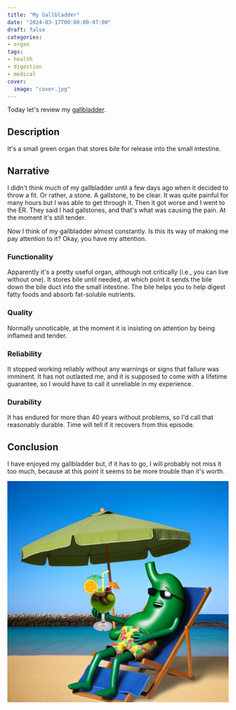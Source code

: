 ```yaml
---
title: "My Gallbladder"
date: "2024-03-17T00:00:00-07:00"
draft: false
categories:
- organ
tags:
- health
- digestion
- medical
cover:
  image: "cover.jpg"
---
```

Today let's review my [gallbladder](https://en.wikipedia.org/wiki/Gallbladder).
<!--more-->
## Description

It's a small green organ that stores bile for release into the small intestine.

## Narrative

I didn't think much of my gallbladder until a few days ago when it decided to throw a fit. Or rather, a stone. A gallstone, to be clear. It was quite painful for many hours but I was able to get through it. Then it got worse and I went to the ER. They said I had gallstones, and that's what was causing the pain. At the moment it's still tender.

Now I think of my gallbladder almost constantly. Is this its way of making me pay attention to it? Okay, you have my attention.

### Functionality

Apparently it's a pretty useful organ, although not critically (i.e., you can live without one). It stores bile until needed, at which point it sends the bile down the bile duct into the small intestine. The bile helps you to help digest fatty foods and absorb fat-soluble nutrients.  

### Quality

Normally unnoticable, at the moment it is insisting on attention by being inflamed and tender.

### Reliability

It stopped working reliably without any warnings or signs that failure was imminent. It has not outlasted me, and it is supposed to come with a lifetime guarantee, so I would have to call it unreliable in my experience.

### Durability

It has endured for more than 40 years without problems, so I'd call that reasonably durable. Time will tell if it recovers from this episode.

## Conclusion

I have enjoyed my gallbladder but, if it has to go, I will probably not miss it too much, because at this point it seems to be more trouble than it's worth. 

![a green, anthropomorphized gallbladder lounging under a sun shade umbrella on a lawn chair at the beach, holding a tropical drink with gallstones](beach.jpg)